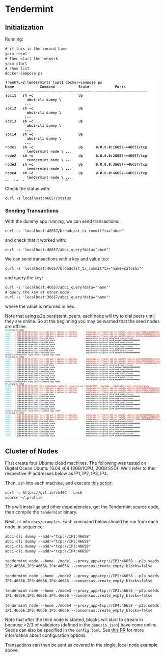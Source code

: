 # Tendermint

## Initialization

Running:

```
# if this is the second time
yarn reset
# then start the network
yarn start
# show list
docker-compose ps
```

![list](list.png)

Check the status with:

```
curl -s localhost:46657/status
```

### Sending Transactions

With the dummy app running, we can send transactions:

```
curl -s 'localhost:46657/broadcast_tx_commit?tx="abcd"'
```

and check that it worked with:

```
curl -s 'localhost:46657/abci_query?data="abcd"'
```

We can send transactions with a key and value too:

```
curl -s 'localhost:46657/broadcast_tx_commit?tx="name=satoshi"'
```

and query the key:

```
curl -s 'localhost:46657/abci_query?data="name"'
# query the key at other node
curl -s 'localhost:36657/abci_query?data="name"'
```

where the value is returned in hex.

Note that using p2p.persistent_peers, each node will try to dial peers until they are online. So at the beginning you may be warned that the seed nodes are offline.
![nodes](nodes.png)

## Cluster of Nodes

First create four Ubuntu cloud machines. The following was tested on Digital Ocean Ubuntu 16.04 x64 (3GB/1CPU, 20GB SSD). We'll refer to their respective IP addresses below as IP1, IP2, IP3, IP4.

Then, `ssh` into each machine, and execute [this script](https://git.io/vh40C):

```
curl -L https://git.io/vh40C | bash
source ~/.profile
```

This will install `go` and other dependencies, get the Tendermint source code, then compile the `tendermint` binary.

Next, `cd` into `docs/examples`. Each command below should be run from each node, in sequence:

```
abci-cli dummy --addr="tcp://IP1:46658"
abci-cli dummy --addr="tcp://IP2:46658"
abci-cli dummy --addr="tcp://IP3:46658"
abci-cli dummy --addr="tcp://IP4:46658"

tendermint node --home ./node1 --proxy_app=tcp://IP1:46658 --p2p.seeds IP2:46656,IP3:46656,IP4:46656 --consensus.create_empty_blocks=false

tendermint node --home ./node2 --proxy_app=tcp://IP2:46658 --p2p.seeds IP1:46656,IP3:46656,IP4:46656 --consensus.create_empty_blocks=false

tendermint node --home ./node3 --proxy_app=tcp://IP3:46658 --p2p.seeds IP1:46656,IP2:46656,IP4:46656 --consensus.create_empty_blocks=false

tendermint node --home ./node4 --proxy_app=tcp://IP4:46658 --p2p.seeds IP1:46656,IP2:46656,IP3:46656 --consensus.create_empty_blocks=false
```

Note that after the third node is started, blocks will start to stream in because >2/3 of validators (defined in the `genesis.json`) have come online. Seeds can also be specified in the `config.toml`. See [this PR](https://github.com/tendermint/tendermint/pull/792) for more information about configuration options.

Transactions can then be sent as covered in the single, local node example above.
